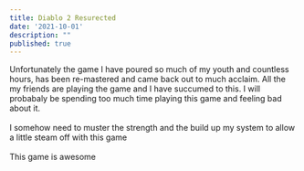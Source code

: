```yaml
---
title: Diablo 2 Resurected
date: '2021-10-01'
description: ""
published: true
---
```


Unfortunately the game I have poured so much of my youth and countless hours, has been re-mastered and came back out to much acclaim. All the my friends are playing the game and I have succumed to this. I will probabaly be spending too much time playing this game and feeling bad about it.
\
\
I somehow need to muster the strength and the build up my system to allow a little steam off with this game
\
\
This game is awesome
